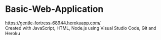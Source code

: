 # Basic-Web-Application
https://gentle-fortress-68944.herokuapp.com/
<br>
Created with JavaScript, HTML, Node.js using Visual Studio Code, Git and Heroku
